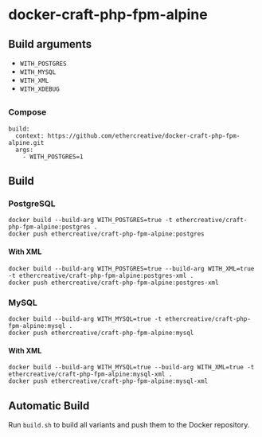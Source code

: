 # docker-craft-php-fpm-alpine

## Build arguments

- `WITH_POSTGRES`
- `WITH_MYSQL`
- `WITH_XML`
- `WITH_XDEBUG`

##

### Compose

```
build:
  context: https://github.com/ethercreative/docker-craft-php-fpm-alpine.git
  args:
    - WITH_POSTGRES=1
```

## Build

### PostgreSQL

```
docker build --build-arg WITH_POSTGRES=true -t ethercreative/craft-php-fpm-alpine:postgres .
docker push ethercreative/craft-php-fpm-alpine:postgres
```

#### With XML

```
docker build --build-arg WITH_POSTGRES=true --build-arg WITH_XML=true -t ethercreative/craft-php-fpm-alpine:postgres-xml .
docker push ethercreative/craft-php-fpm-alpine:postgres-xml
```

### MySQL

```
docker build --build-arg WITH_MYSQL=true -t ethercreative/craft-php-fpm-alpine:mysql .
docker push ethercreative/craft-php-fpm-alpine:mysql
```

#### With XML

```
docker build --build-arg WITH_MYSQL=true --build-arg WITH_XML=true -t ethercreative/craft-php-fpm-alpine:mysql-xml .
docker push ethercreative/craft-php-fpm-alpine:mysql-xml
```

## Automatic Build

Run `build.sh` to build all variants and push them to the Docker repository.

